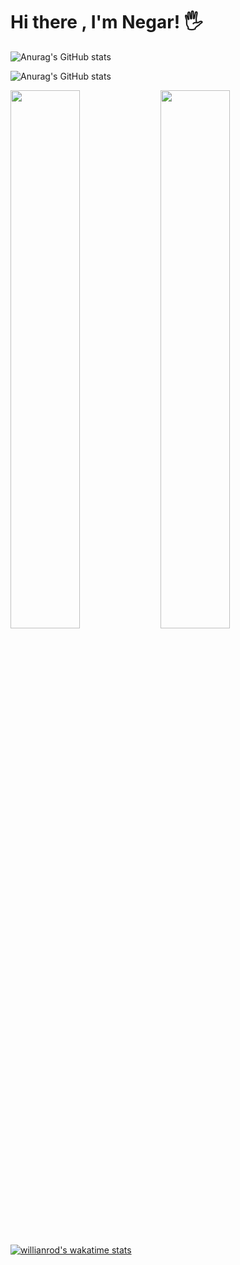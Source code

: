 # Hi there , I'm Negar! 🖐

![Anurag's GitHub stats](https://readmestats.999857.xyz/api?username=ngrcode&show_icons=true&theme=radical)


![Anurag's GitHub stats](https://github.com/PencilNavigator/readme-stats-URL/api?username=ngrcode&show_icons=true&theme=radical)



<img src='https://github-readme-stats.vercel.app/api?username=ngrcode&show_icons=true&theme=radical' width='47%' align='left' >

<img src='https://github-readme-stats.vercel.app/api/top-langs/?username=ngrcode&layout=compact' width='47%' >

[![willianrod's wakatime stats](https://github-readme-stats.vercel.app/api/wakatime?username=ngrcode)](https://github.com/anuraghazra/github-readme-stats)



